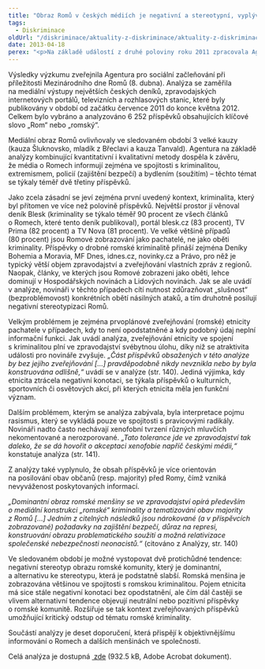 ```yaml
---
title: "Obraz Romů v českých médiích je negativní a stereotypní, vyplývá z analýzy Agentury pro sociální začleňování"
tags:
  - Diskriminace
oldUrl: "/diskriminace/aktuality-z-diskriminace/aktuality-z-diskriminace-2013/obraz-romu-v-ceskych-mediich-je-negativni-a-stereotypni-vyplyva-z-analyzy-agentury-pro-so/"
date: 2013-04-18
perex: "<p>Na základě událostí z druhé poloviny roku 2011 zpracovala Agentura pro sociální začleňování rozsáhlou obsahovou analýzu článků a reportáží týkajících se Romů. Výzkum dospěl k závěru, že česká média podporují negativní stereotypy o Romech ve společnosti. </p>"
---
```


<!-- imported from the old website -->

<p class="align-blok">Výsledky výzkumu zveřejnila Agentura pro sociální začleňování při příležitosti Mezinárodního dne Romů (8. dubna). Analýza se zaměřila na mediální výstupy největších českých deníků, zpravodajských internetových portálů, televizních a rozhlasových stanic, které byly publikovány v období od začátku července 2011 do konce května 2012. Celkem bylo vybráno a analyzováno 6 252 příspěvků obsahujících klíčové slovo „Rom“ nebo „romský“. </p><p class="align-blok">Mediální obraz Romů ovlivňovaly ve sledovaném období 3 velké kauzy (kauza Šluknovsko, mladík z Břeclavi a kauza Tanvald). Agentura na základě analýzy kombinující kvantitativní i kvalitativní metody dospěla k závěru, že média o Romech informují zejména ve spojitosti s kriminalitou, extremismem, policií (zajištění bezpečí) a bydlením (soužitím) – těchto témat se týkaly téměř dvě třetiny příspěvků. </p><p class="align-blok">Jako zcela zásadní se jeví zejména první uvedený kontext, kriminalita, který byl přítomen ve více než polovině příspěvků. Největší prostor jí věnoval deník Blesk (kriminality se týkalo téměř 90 procent ze všech článků o Romech, které tento deník publikoval), portál blesk.cz (83 procent), TV Prima (82 procent) a TV Nova (81 procent). Ve velké většině případů (80 procent) jsou Romové zobrazování jako pachatelé, ne jako oběti kriminality. Příspěvky o drobné romské kriminalitě přináší zejména Deníky Bohemia a Moravia, MF Dnes, idnes.cz, novinky.cz a Právo, pro něž je typický větší objem zpravodajství a zveřejňování vlastních zpráv z regionů. Naopak, články, ve kterých jsou Romové zobrazeni jako oběti, lehce dominují v Hospodářských novinách a Lidových novinách. Jak se ale uvádí v analýze, novináři v těchto případech cítí nutnost zdůrazňovat „slušnost“ (bezproblémovost) konkrétních obětí násilných ataků, a tím druhotně posilují negativní stereotypizaci Romů.</p><p class="align-blok">Velkým problémem je zejména prvoplánové zveřejňování (romské) etnicity pachatele v případech, kdy to není opodstatněné a kdy podobný údaj neplní informační funkci. Jak uvádí analýza, zveřejňování etnicity ve spojení s kriminalitou plní ve zpravodajství svébytnou úlohu, díky niž se atraktivita události pro novináře zvyšuje. <em>„Část příspěvků obsažených v této analýze by bez jejího zveřejňování […] pravděpodobně nikdy nevznikla nebo by byla konstruována odlišně,“</em> uvádí se v analýze (str. 140). Jediná výjimka, kdy etnicita ztrácela negativní konotaci, se týkala příspěvků o kulturních, sportovních či osvětových akcí, při kterých etnicita měla jen funkční význam. </p><p class="align-blok">Dalším problémem, kterým se analýza zabývala, byla interpretace pojmu rasismus, který se vykládá pouze ve spojitosti s pravicovými radikály. Novináři nadto často nechávají xenofobní tvrzení různých mluvčích nekomentované a nerozporované. <em>„Tato tolerance jde ve zpravodajství tak daleko, že se dá hovořit o akceptaci xenofobie napříč českými médii,“</em> konstatuje analýza (str. 141).</p><p class="align-blok">Z analýzy také vyplynulo, že obsah příspěvků je více orientován na posilování obav občanů (resp. majority) před Romy, čímž vzniká nevyváženost poskytovaných informací. </p><p class="align-blok"><em>„Dominantní obraz romské menšiny se ve zpravodajství opírá především o mediální konstrukci „romské“ kriminality a tematizování obav majority z Romů […] Jedním z citelných následků jsou nárokované (a v příspěvcích zobrazované) požadavky na zajištění bezpečí, důraz na represi, konstruování obrazu problematického soužití a možná relativizace společenské nebezpečnosti neonacistů.“</em> (citováno z Analýzy, str. 140)</p><p class="align-blok">Ve sledovaném období je možné vystopovat dvě protichůdné tendence: negativní stereotyp obrazu romské komunity, který je dominantní, a alternativu ke stereotypu, která je podstatně slabší. Romská menšina je zobrazována většinou ve spojitosti s romskou kriminalitou. Pojem etnicita má sice stále negativní konotaci bez opodstatnění, ale čím dál častěji se vlivem alternativní tendence objevují neutrální nebo pozitivní příspěvky o romské komunitě. Rozšiřuje se tak kontext zveřejňovaných příspěvků umožňující kritický odstup od tématu romské kriminality.</p><p class="align-blok">Součástí analýzy je deset doporučení, která přispějí k objektivnějšímu informování o Romech a dalších menšinách ve společnosti.</p><p>Celá analýza je dostupná <a title="Otevření do nového okna" href="/uploads-import/DISKRIMINACE/aktuality/med_an_FINAL.pdf" target="_blank"><img alt="" src="https://www.ochrance.cz/typo3/ext/od_linkdesc/icons/pdf.gif" class="od_linkdesc_icon" /> zde</a> (932.5 kB, Adobe Acrobat dokument).</p>
